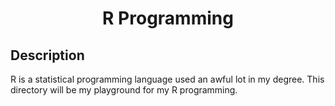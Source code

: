 <h1 align="center">
  R Programming
</h1>


## Description

R is a statistical programming language used an awful lot in my degree.  This directory will be my playground for my R programming.
